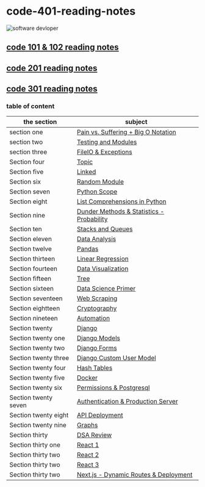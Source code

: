 # code-401-reading-notes


![software devloper](https://exaud.com/wp-content/uploads/2020/09/software-skills.png)

## [code 101 & 102 reading notes](https://aymannaif.github.io/reading-notes/)
## [code 201 reading notes](https://aymannaif.github.io/code-201-reading-notes/)
## [code 301 reading notes](https://aymannaif.github.io/code-301-reading-notes/)
### table of content


the section | subject
------------ | -------------
section one | [Pain vs. Suffering + Big O Notation](https://aymannaif.github.io/reading-notes/class-01)
section two | [Testing and Modules](https://aymannaif.github.io/reading-notes/class-02)
section three | [FileIO & Exceptions](https://aymannaif.github.io/reading-notes/class-03)
Section four |  [Topic](https://aymannaif.github.io/reading-notes/class-04)
Section five | [Linked ](https://aymannaif.github.io/reading-notes/class-05)
Section six  | [Random Module](https://aymannaif.github.io/reading-notes/class-06)
Section seven  | [Python Scope](https://aymannaif.github.io/reading-notes/class-07)
Section eight | [List Comprehensions in Python](https://aymannaif.github.io/reading-notes/class-08)
Section nine |  [Dunder Methods & Statistics - Probability](https://aymannaif.github.io/reading-notes/class-09)
Section ten | [Stacks and Queues](https://aymannaif.github.io/reading-notes/class-10)
Section eleven | [Data Analysis](https://aymannaif.github.io/reading-notes/class-11)
Section twelve | [Pandas](https://aymannaif.github.io/reading-notes/class-12)
Section thirteen | [Linear Regression](https://aymannaif.github.io/reading-notes/class-13)
Section fourteen | [Data Visualization](https://aymannaif.github.io/reading-notes/class-14)
Section fifteen | [Tree](https://aymannaif.github.io/reading-notes/class-15)
Section sixteen | [Data Science Primer](https://aymannaif.github.io/reading-notes/class-16)
Section seventeen | [Web Scraping](https://aymannaif.github.io/reading-notes/class-17)
Section eightteen | [Cryptography](https://aymannaif.github.io/reading-notes/class-18)
Section nineteen | [Automation](https://aymannaif.github.io/reading-notes/class-19)
Section twenty | [Django](https://aymannaif.github.io/reading-notes/class-20)
Section twenty one | [Django Models](https://aymannaif.github.io/reading-notes/class-21)
Section twenty two | [Django Forms](https://aymannaif.github.io/reading-notes/class-22)
Section twenty three | [Django Custom User Model](https://aymannaif.github.io/reading-notes/class-23)
Section twenty four | [Hash Tables](https://aymannaif.github.io/reading-notes/class-24)
Section twenty five | [Docker](https://aymannaif.github.io/reading-notes/class-25)
Section twenty six | [Permissions & Postgresql](https://aymannaif.github.io/reading-notes/class-26)
Section twenty seven | [Authentication & Production Server](https://aymannaif.github.io/reading-notes/class-27)
Section twenty eight | [API Deployment](https://aymannaif.github.io/reading-notes/class-28)
Section twenty nine | [Graphs](https://aymannaif.github.io/reading-notes/class-29)
Section thirty | [DSA Review](https://aymannaif.github.io/reading-notes/class-30)
Section thirty one | [React 1](https://aymannaif.github.io/reading-notes/class-31)
Section thirty two | [React 2](https://aymannaif.github.io/reading-notes/class-32)
Section thirty two | [React 3](https://aymannaif.github.io/reading-notes/class-33)
Section thirty two | [Next.js - Dynamic Routes & Deployment](https://aymannaif.github.io/reading-notes/class-34)
